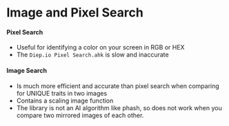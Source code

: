 # Image and Pixel Search #

#### Pixel Search
- Useful for identifying a color on your screen in RGB or HEX
- The `Diep.io Pixel Search.ahk` is slow and inaccurate

#### Image Search
- Is much more efficient and accurate than pixel search when comparing for UNIQUE traits in two images
- Contains a scaling image function
- The library is not an AI algorithm like phash, so does not work when you compare two mirrored images of each other.

